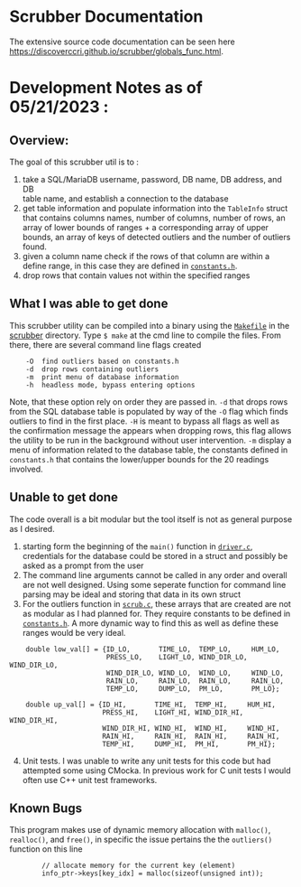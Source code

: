 Scrubber Documentation
======================
The extensive source code documentation can be seen here https://discoverccri.github.io/scrubber/globals_func.html.

# Development Notes as of 05/21/2023 :
## Overview:
The goal of this scrubber util is to :
1. take a SQL/MariaDB username, password, DB name, DB address, and DB    
table name, and establish a connection to the database
2. get table information and populate information into the `TableInfo` struct that contains 
columns names, number of columns, number of rows, an array of lower bounds of ranges + a 
corresponding array of upper bounds, an array of keys of detected outliers and the number of 
outliers found. 
3. given a column name check if the rows of that column are within a define range, in this case they are
defined in [`constants.h`](https://github.com/DiscoverCCRI/scrubber/blob/main/scrubber/constants.h). 
4. drop rows that contain values not within the specified ranges

## What I was able to get done
This scrubber utility can be compiled into a binary using the [`Makefile`](https://github.com/DiscoverCCRI/scrubber/blob/main/scrubber/Makefile) in the [scrubber](https://github.com/DiscoverCCRI/scrubber/tree/main/scrubber) directory. Type `$ make` at the cmd line
to compile the files. From there, there are several command line flags created

```
    -O  find outliers based on constants.h
    -d  drop rows containing outliers
    -m  print menu of database information
    -h  headless mode, bypass entering options
```
Note, that these option rely on order they are passed in. `-d` that drops rows from the SQL database table is populated
by way of the `-O` flag which finds outliers to find in the first place. `-H` is meant to bypass all flags as well as 
the confirmation message the appears when dropping rows, this flag allows the utility to be run in the background without
user intervention. `-m` display a menu of information related to the database table, the constants defined in `constants.h`
that contains the lower/upper bounds for the 20 readings involved. 

## Unable to get done
The code overall is a bit modular but the tool itself is not as general purpose as I desired.
1. starting form the beginning of the `main()` function in [`driver.c`](https://github.com/DiscoverCCRI/scrubber/blob/main/scrubber/driver.c), credentials for the database could be stored
in a struct and possibly be asked as a prompt from the user
2. The command line arguments cannot be called in any order and overall are not well designed. Using some seperate
function for command line parsing may be ideal and storing that data in its own struct
3. For the outliers function in [`scrub.c`](https://github.com/DiscoverCCRI/scrubber/blob/main/scrubber/scrub.c), these
arrays that are created are not as modular as I had planned for. They require constants to be defined in [`constants.h`](https://github.com/DiscoverCCRI/scrubber/blob/main/scrubber/constants.h). A more dynamic way to find this as well as 
define these ranges would be very ideal.
```
    double low_val[] = {ID_LO,       TIME_LO,  TEMP_LO,     HUM_LO,
                        PRESS_LO,    LIGHT_LO, WIND_DIR_LO, WIND_DIR_LO,
                        WIND_DIR_LO, WIND_LO,  WIND_LO,     WIND_LO,
                        RAIN_LO,     RAIN_LO,  RAIN_LO,     RAIN_LO,
                        TEMP_LO,     DUMP_LO,  PM_LO,       PM_LO};

    double up_val[] = {ID_HI,       TIME_HI,  TEMP_HI,     HUM_HI,
                       PRESS_HI,    LIGHT_HI, WIND_DIR_HI, WIND_DIR_HI,
                       WIND_DIR_HI, WIND_HI,  WIND_HI,     WIND_HI,
                       RAIN_HI,     RAIN_HI,  RAIN_HI,     RAIN_HI,
                       TEMP_HI,     DUMP_HI,  PM_HI,       PM_HI};
```
4. Unit tests. I was unable to write any unit tests for this code but had attempted some using CMocka. In previous work for C unit tests I would often use C++ unit test frameworks.

## Known Bugs
This program makes use of dynamic memory allocation with `malloc()`, `realloc()`, and `free()`, in specific the issue
pertains the the `outliers()` function on this line
```
        // allocate memory for the current key (element)
        info_ptr->keys[key_idx] = malloc(sizeof(unsigned int));
```
